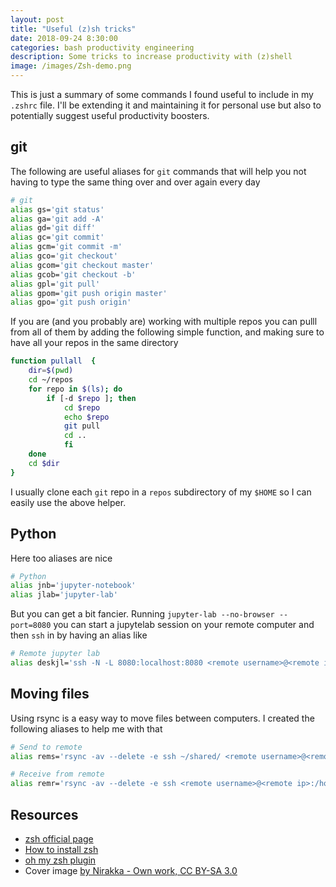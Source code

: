 ```yaml
---
layout: post
title: "Useful (z)sh tricks"
date: 2018-09-24 8:30:00
categories: bash productivity engineering
description: Some tricks to increase productivity with (z)shell
image: /images/Zsh-demo.png
---
```


This is just a summary of some commands I found useful to include in my `.zshrc` file. I'll be extending it and maintaining it for personal use but also to potentially suggest useful productivity boosters.


## git

The following are useful aliases for `git` commands that will help you not having to type the same thing over and over again every day

```bash
# git
alias gs='git status'
alias ga='git add -A'
alias gd='git diff'
alias gc='git commit'
alias gcm='git commit -m'
alias gco='git checkout'
alias gcom='git checkout master'
alias gcob='git checkout -b'
alias gpl='git pull'
alias gpom='git push origin master'
alias gpo='git push origin'
```



If you are (and you probably are) working with multiple repos you can pulll from all of them by adding the following simple function, and making sure to have all your repos in the same directory

```bash
function pullall  {
	dir=$(pwd)
	cd ~/repos
	for repo in $(ls); do
		if [-d $repo ]; then
			cd $repo
			echo $repo
			git pull
			cd ..
			fi
	done
	cd $dir
}

```

I usually clone each `git` repo in a `repos` subdirectory of my `$HOME` so I can easily use the above helper.



## Python

Here too aliases are nice

```bash
# Python
alias jnb='jupyter-notebook'
alias jlab='jupyter-lab'
```

But you can get a bit fancier. Running `jupyter-lab --no-browser --port=8080` you can start a jupytelab session on your remote computer and then `ssh` in by having an alias like

```bash
# Remote jupyter lab
alias deskjl='ssh -N -L 8080:localhost:8080 <remote username>@<remote ip>'
```



## Moving files

Using rsync is a easy way to move files between computers. I created the following aliases to help me with that

```bash
# Send to remote
alias rems='rsync -av --delete -e ssh ~/shared/ <remote username>@<remote ip>:/home/<remote username>/shared/'

# Receive from remote
alias remr='rsync -av --delete -e ssh <remote username>@<remote ip>:/home/lpozzi/<remote username>/ ~/shared/'

```



## Resources

- [zsh official page](http://zsh.sourceforge.net/)
- [How to install zsh](https://gist.github.com/derhuerst/12a1558a4b408b3b2b6e)
- [oh my zsh plugin](https://ohmyz.sh/)
- Cover image [by Nirakka - Own work, CC BY-SA 3.0](https://commons.wikimedia.org/w/index.php?curid=19543037)
